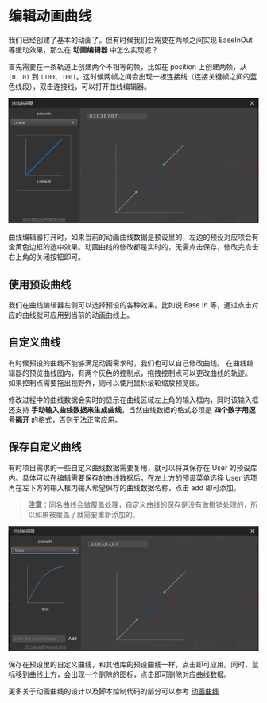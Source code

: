 # 编辑动画曲线

我们已经创建了基本的动画了。但有时候我们会需要在两帧之间实现 EaseInOut 等缓动效果，那么在 **动画编辑器** 中怎么实现呢？

首先需要在一条轨道上创建两个不相等的帧，比如在 position 上创建两帧，从 `(0, 0)` 到 `(100, 100)`。这时候两帧之间会出现一根连接线（连接关键帧之间的蓝色线段），双击连接线，可以打开曲线编辑器。

![time curve](animation-curve/main.png)

曲线编辑器打开时，如果当前的动画曲线数据是预设里的，左边的预设对应项会有金黄色边框的选中效果。动画曲线的修改都是实时的，无需点击保存，修改完点击右上角的关闭按钮即可。

## 使用预设曲线

我们在曲线编辑器左侧可以选择预设的各种效果。比如说 Ease In 等，通过点击对应的曲线就可应用到当前的动画曲线上。

## 自定义曲线

有时候预设的曲线不能够满足动画需求时，我们也可以自己修改曲线。
在曲线编辑器的预览曲线图内，有两个灰色的控制点，拖拽控制点可以更改曲线的轨迹。<br>
如果控制点需要拖出视野外，则可以使用鼠标滚轮缩放预览图。

修改过程中的曲线数据会实时的显示在曲线区域左上角的输入框内，同时该输入框还支持 **手动输入曲线数据来生成曲线**，当然曲线数据的格式必须是 **四个数字用逗号隔开** 的格式，否则无法正常应用。

## 保存自定义曲线

有时项目需求的一些自定义曲线数据需要复用，就可以将其保存在 User 的预设库内。具体可以在编辑需要保存的曲线数据后，在左上方的预设菜单选择 User 选项再在左下方的输入框内输入希望保存的曲线数据名称，点击 add 即可添加。

> **注意**：同名曲线会做覆盖处理，自定义曲线的保存是没有做撤销处理的，所以如果被覆盖了就需要重新添加的。

![add-curve](animation-curve/add-curve.png)

保存在预设里的自定义曲线，和其他库的预设曲线一样，点击即可应用。同时，鼠标移到曲线上方，会出现一个删除的图标，点击即可删除对应曲线数据。

更多关于动画曲线的设计以及脚本控制代码的部分可以参考 [动画曲线](./../../engine/animation/animation-clip.md)
